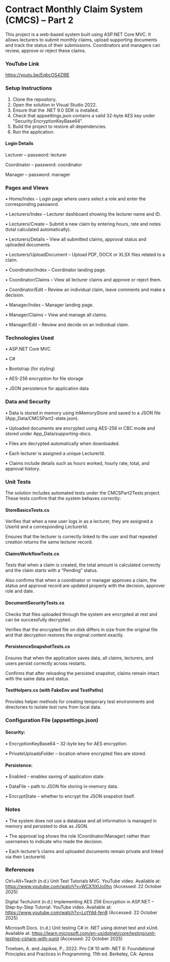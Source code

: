 # Contract Monthly Claim System (CMCS) – Part 2



This project is a web-based system built using ASP.NET Core MVC. It allows lecturers to submit monthly claims, upload supporting documents and track the status of their submissions. Coordinators and managers can review, approve or reject these claims.



### YouTube Link

https://youtu.be/EqbcOS4ZlBE



### Setup Instructions



1. Clone the repository.
2. Open the solution in Visual Studio 2022.
3. Ensure that the .NET 9.0 SDK is installed.
4. Check that appsettings.json contains a valid 32-byte AES key under "Security:EncryptionKeyBase64".
5. Build the project to restore all dependencies.
6. Run the application.



#### Login Details

Lecturer – password: lecturer

Coordinator – password: coordinator

Manager – password: manager



### Pages and Views

• Home/Index – Login page where users select a role and enter the corresponding password.

• Lecturers/Index – Lecturer dashboard showing the lecturer name and ID.

• Lecturers/Create – Submit a new claim by entering hours, rate and notes (total calculated automatically).

• Lecturers/Details – View all submitted claims, approval status and uploaded documents.

• Lecturers/UploadDocument – Upload PDF, DOCX or XLSX files related to a claim.

• Coordinator/Index – Coordinator landing page.

• Coordinator/Claims – View all lecturer claims and approve or reject them.

• Coordinator/Edit – Review an individual claim, leave comments and make a decision.

• Manager/Index – Manager landing page.

• Manager/Claims – View and manage all claims.

• Manager/Edit – Review and decide on an individual claim.



### Technologies Used

• ASP.NET Core MVC

• C#

• Bootstrap (for styling)

• AES-256 encryption for file storage

• JSON persistence for application data



### Data and Security

• Data is stored in memory using InMemoryStore and saved to a JSON file (App\_Data/CMCSPart2-state.json).

• Uploaded documents are encrypted using AES-256 in CBC mode and stored under App\_Data/supporting-docs.

• Files are decrypted automatically when downloaded.

• Each lecturer is assigned a unique LecturerId.

• Claims include details such as hours worked, hourly rate, total, and approval history.



### Unit Tests

The solution includes automated tests under the CMCSPart2Tests project. These tests confirm that the system behaves correctly:



#### StoreBasicsTests.cs

Verifies that when a new user logs in as a lecturer, they are assigned a UserId and a corresponding LecturerId.

Ensures that the lecturer is correctly linked to the user and that repeated creation returns the same lecturer record.



#### ClaimsWorkflowTests.cs

Tests that when a claim is created, the total amount is calculated correctly and the claim starts with a “Pending” status.

Also confirms that when a coordinator or manager approves a claim, the status and approval record are updated properly with the decision, approver role and date.



#### DocumentSecurityTests.cs

Checks that files uploaded through the system are encrypted at rest and can be successfully decrypted.

Verifies that the encrypted file on disk differs in size from the original file and that decryption restores the original content exactly.



#### PersistenceSnapshotTests.cs

Ensures that when the application saves data, all claims, lecturers, and users persist correctly across restarts.

Confirms that after reloading the persisted snapshot, claims remain intact with the same data and status.



#### TestHelpers.cs (with FakeEnv and TestPaths)

Provides helper methods for creating temporary test environments and directories to isolate test runs from local data.



### Configuration File (appsettings.json)

#### Security:

• EncryptionKeyBase64 – 32-byte key for AES encryption.

• PrivateUploadsFolder – location where encrypted files are stored.



#### Persistence:

• Enabled – enables saving of application state.

• DataFile – path to JSON file storing in-memory data.

• EncryptState – whether to encrypt the JSON snapshot itself.



### Notes

• The system does not use a database and all information is managed in memory and persisted to disk as JSON.

• The approval log shows the role (Coordinator/Manager) rather than usernames to indicate who made the decision.

• Each lecturer’s claims and uploaded documents remain private and linked via their LecturerId.



### References

Ctrl+Alt+Teach (n.d.) Unit Test Tutorials MVC. YouTube video. Available at: https://www.youtube.com/watch?v=WCX1IXUo0ho (Accessed: 22 October 2025)

Digital TechJoint (n.d.) Implementing AES 256 Encryption in ASP.NET – Step-by-Step Tutorial. YouTube video. Available at: https://www.youtube.com/watch?v=LctYdd-fen8 (Accessed: 22 October 2025)

Microsoft Docs. (n.d.) Unit testing C# in .NET using dotnet test and xUnit. Available at: https://learn.microsoft.com/en-us/dotnet/core/testing/unit-testing-csharp-with-xunit (Accessed: 22 October 2025)

Troelsen, A. and Japikse, P., 2022. Pro C# 10 with .NET 6: Foundational Principles and Practices in Programming. 11th ed. Berkeley, CA: Apress

